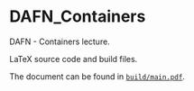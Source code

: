 # DAFN_Containers

DAFN - Containers lecture.

LaTeX source code and build files.

The document can be found in [`build/main.pdf`](build/main.pdf).
